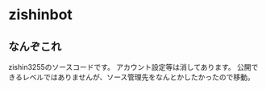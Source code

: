 # zishinbot


## なんぞこれ

zishin3255のソースコードです。
アカウント設定等は消してあります。
公開できるレベルではありませんが、ソース管理先をなんとかしたかったので移動。

